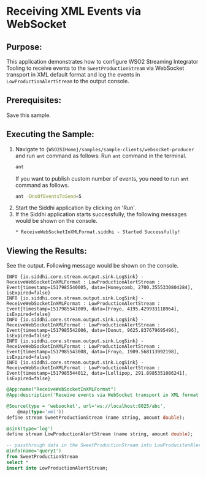 # Receiving XML Events via WebSocket

## Purpose:
This application demonstrates how to configure WSO2 Streaming Integrator Tooling to receive events to the `SweetProductionStream` via WebSocket transport in XML default format and log the events in `LowProductionAlertStream` to the output console.

## Prerequisites:
Save this sample.

## Executing the Sample:
1. Navigate to `{WSO2SIHome}/samples/sample-clients/websocket-producer` and run `ant` command as follows:
    Run `ant` command in the terminal.
    ```bash
    ant
    ```
    If you want to publish custom number of events, you need to run `ant` command as follows.
    ```bash
    ant -DnoOfEventsToSend=5
    ```
2. Start the Siddhi application by clicking on 'Run'.
3. If the Siddhi application starts successfully, the following messages would be shown on the console.
    ```
    * ReceiveWebSocketInXMLFormat.siddhi - Started Successfully!
    ```

## Viewing the Results:
See the output. Following message would be shown on the console.
```
INFO {io.siddhi.core.stream.output.sink.LogSink} - ReceiveWebSocketInXMLFormat : LowProductionAlertStream : Event{timestamp=1517985540005, data=[Honeycomb, 2700.3555330804284], isExpired=false}
INFO {io.siddhi.core.stream.output.sink.LogSink} - ReceiveWebSocketInXMLFormat : LowProductionAlertStream : Event{timestamp=1517985541009, data=[Froyo, 4195.429933118964], isExpired=false}
INFO {io.siddhi.core.stream.output.sink.LogSink} - ReceiveWebSocketInXMLFormat : LowProductionAlertStream : Event{timestamp=1517985542006, data=[Donut, 9625.837679695496], isExpired=false}
INFO {io.siddhi.core.stream.output.sink.LogSink} - ReceiveWebSocketInXMLFormat : LowProductionAlertStream : Event{timestamp=1517985543008, data=[Froyo, 1909.568113992198], isExpired=false}
INFO {io.siddhi.core.stream.output.sink.LogSink} - ReceiveWebSocketInXMLFormat : LowProductionAlertStream : Event{timestamp=1517985544012, data=[Lollipop, 291.8985351086241], isExpired=false}
```

```sql
@App:name("ReceiveWebSocketInXMLFormat")
@App:description('Receive events via WebSocket transport in XML format and view the output on the console.')

@Source(type = 'websocket', url='ws://localhost:8025/abc',
    @map(type='xml'))
define stream SweetProductionStream (name string, amount double);

@sink(type='log')
define stream LowProductionAlertStream (name string, amount double);

-- passthrough data in the SweetProductionStream into LowProducitonAlertStream
@info(name='query1')
from SweetProductionStream
select *
insert into LowProductionAlertStream;
```